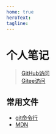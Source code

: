 ```yaml
---
home: true
heroText: 
tagline: 
---
```


# 个人笔记

> [GitHub访问](https://xuan-zhang.github.io/Notes/)  
> [Gitee访问](https://xuan-zhang.gitee.io/)

## 常用文件

+ [git命令行](./other/git命令行.md)
+ [MDN](https://developer.mozilla.org/zh-CN/docs/Web)
